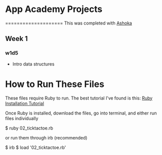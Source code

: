 # App Academy Projects
====================
This was completed with [Ashoka](https://github.com/thissaysnothing)

## Week 1
### w1d5
* Intro data structures

# How to Run These Files
These files require Ruby to run. The best tutorial I've found is this: [Ruby Installation Tutorial](http://installrails.com/steps)

Once Ruby is installed, download the files, go into terminal, and either run files individually

$ ruby 02_ticktactoe.rb

or run them through irb (recommended)

$ irb
$ load '02_ticktactoe.rb'
